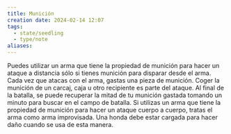 ```yaml
---
title: Munición
creation date: 2024-02-14 12:07
tags:
  - state/seedling
  - type/note
aliases:
---
```

Puedes utilizar un arma que tiene la propiedad de munición para hacer un ataque a distancia sólo si tienes munición para disparar desde el arma. Cada vez que atacas con el arma, gastas una pieza de munición. Coger la munición de un carcaj, caja u otro recipiente es parte del ataque. Al final de la batalla, se puede recuperar la mitad de tu munición gastada tomando un minuto para buscar en el campo de batalla.
Si utilizas un arma que tiene la propiedad de munición para hacer un ataque cuerpo a cuerpo, tratas el arma como arma improvisada. Una honda debe estar cargada para hacer daño
cuando se usa de esta manera.

